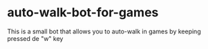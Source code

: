 # auto-walk-bot-for-games
This is a small bot that allows you to auto-walk in games by keeping pressed de "w" key
